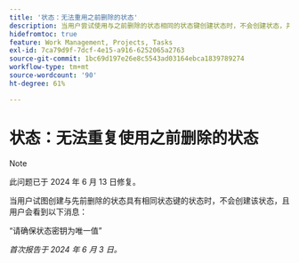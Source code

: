 ```yaml
---
title: '状态：无法重用之前删除的状态'
description: 当用户尝试使用与之前删除的状态相同的状态键创建状态时，不会创建状态，并且用户会看到一条消息。
hidefromtoc: true
feature: Work Management, Projects, Tasks
exl-id: 7ca79d9f-7dcf-4e15-a916-6252065a2763
source-git-commit: 1bc69d197e26e8c5543ad03164ebca1839789274
workflow-type: tm+mt
source-wordcount: '90'
ht-degree: 61%

---
```


# 状态：无法重复使用之前删除的状态

>[!NOTE]
>
>此问题已于 2024 年 6 月 13 日修复。

当用户试图创建与先前删除的状态具有相同状态键的状态时，不会创建该状态，且用户会看到以下消息：

“请确保状态密钥为唯一值”

_首次报告于 2024 年 6 月 3 日。_
